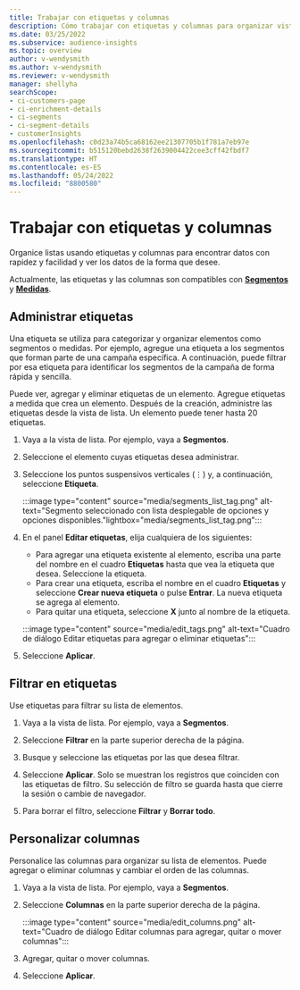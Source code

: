 ```yaml
---
title: Trabajar con etiquetas y columnas
description: Cómo trabajar con etiquetas y columnas para organizar vistas de lista
ms.date: 03/25/2022
ms.subservice: audience-insights
ms.topic: overview
author: v-wendysmith
ms.author: v-wendysmith
ms.reviewer: v-wendysmith
manager: shellyha
searchScope:
- ci-customers-page
- ci-enrichment-details
- ci-segments
- ci-segment-details
- customerInsights
ms.openlocfilehash: c0d23a74b5ca68162ee21307705b1f781a7eb97e
ms.sourcegitcommit: b515120bebd2638f2639004422cee3cff42fbdf7
ms.translationtype: HT
ms.contentlocale: es-ES
ms.lasthandoff: 05/24/2022
ms.locfileid: "8800580"
---
```

# <a name="work-with-tags-and-columns"></a>Trabajar con etiquetas y columnas

Organice listas usando etiquetas y columnas para encontrar datos con rapidez y facilidad y ver los datos de la forma que desee.

Actualmente, las etiquetas y las columnas son compatibles con **[Segmentos](segments.md)** y **[Medidas](measures.md)**.

## <a name="manage-tags"></a>Administrar etiquetas

Una etiqueta se utiliza para categorizar y organizar elementos como segmentos o medidas. Por ejemplo, agregue una etiqueta a los segmentos que forman parte de una campaña específica. A continuación, puede filtrar por esa etiqueta para identificar los segmentos de la campaña de forma rápida y sencilla.

Puede ver, agregar y eliminar etiquetas de un elemento. Agregue etiquetas a medida que crea un elemento. Después de la creación, administre las etiquetas desde la vista de lista. Un elemento puede tener hasta 20 etiquetas.

1. Vaya a la vista de lista. Por ejemplo, vaya a **Segmentos**.

1. Seleccione el elemento cuyas etiquetas desea administrar.

1. Seleccione los puntos suspensivos verticales (&vellip;) y, a continuación, seleccione **Etiqueta**.

   :::image type="content" source="media/segments_list_tag.png" alt-text="Segmento seleccionado con lista desplegable de opciones y opciones disponibles."lightbox="media/segments_list_tag.png":::

1. En el panel **Editar etiquetas**, elija cualquiera de los siguientes:

   - Para agregar una etiqueta existente al elemento, escriba una parte del nombre en el cuadro **Etiquetas** hasta que vea la etiqueta que desea. Seleccione la etiqueta.
   - Para crear una etiqueta, escriba el nombre en el cuadro **Etiquetas** y seleccione **Crear nueva etiqueta** o pulse **Entrar**. La nueva etiqueta se agrega al elemento.
   - Para quitar una etiqueta, seleccione **X** junto al nombre de la etiqueta.

   :::image type="content" source="media/edit_tags.png" alt-text="Cuadro de diálogo Editar etiquetas para agregar o eliminar etiquetas":::

1. Seleccione **Aplicar**.

## <a name="filter-on-tags"></a>Filtrar en etiquetas

Use etiquetas para filtrar su lista de elementos.

1. Vaya a la vista de lista. Por ejemplo, vaya a **Segmentos**.

1. Seleccione **Filtrar** en la parte superior derecha de la página.

1. Busque y seleccione las etiquetas por las que desea filtrar.

1. Seleccione **Aplicar**. Solo se muestran los registros que coinciden con las etiquetas de filtro. Su selección de filtro se guarda hasta que cierre la sesión o cambie de navegador.

1. Para borrar el filtro, seleccione **Filtrar** y **Borrar todo**.

## <a name="customize-columns"></a>Personalizar columnas

Personalice las columnas para organizar su lista de elementos. Puede agregar o eliminar columnas y cambiar el orden de las columnas.

1. Vaya a la vista de lista. Por ejemplo, vaya a **Segmentos**.

1. Seleccione **Columnas** en la parte superior derecha de la página.

   :::image type="content" source="media/edit_columns.png" alt-text="Cuadro de diálogo Editar columnas para agregar, quitar o mover columnas":::

1. Agregar, quitar o mover columnas.

1. Seleccione **Aplicar**.
